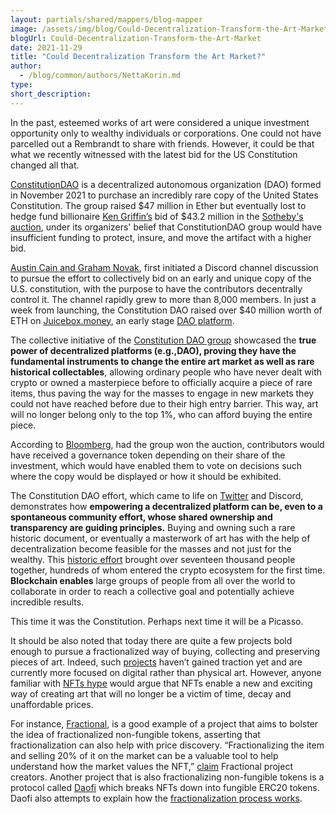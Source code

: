 ```yaml
---
layout: partials/shared/mappers/blog-mapper
image: /assets/img/blog/Could-Decentralization-Transform-the-Art-Market/bg.jpg
blogUrl: Could-Decentralization-Transform-the-Art-Market
date: 2021-11-29
title: "Could Decentralization Transform the Art Market?"
author:
  - /blog/common/authors/NettaKorin.md
type:
short_description:
---
```


In the past, esteemed works of art were considered a unique investment opportunity only to wealthy individuals or corporations. One could not have parcelled out a Rembrandt to share with friends. However, it could be that what we recently witnessed with the latest bid for the US Constitution changed all that.   

[ConstitutionDAO](https://twitter.com/ConstitutionDAO) is a decentralized autonomous organization (DAO) formed in November 2021 to purchase an incredibly rare copy of the United States Constitution. The group raised $47 million in Ether but eventually lost to hedge fund billionaire [Ken Griffin’s](https://www.washingtonpost.com/business/2021/11/19/griffin-crypto-constitution/) bid of $43.2 million in the [Sotheby's auction](https://www.sothebys.com/en/), under its organizers' belief that ConstitutionDAO group would have insufficient funding to protect, insure, and move the artifact with a higher bid. 

[Austin Cain and Graham Novak](https://techcrunch.com/2021/11/18/constitutiondaos-bold-crypto-bid-for-us-constitution-falls-short/), first initiated a Discord channel discussion to pursue the effort to collectively bid on an early and unique copy of the U.S. constitution, with the purpose to have the contributors decentrally control it. The channel rapidly grew to  more than 8,000 members. In just a week from launching, the Constitution DAO raised over $40 million worth of ETH on [Juicebox.money](https://juicebox.money/#/), an early stage [DAO platform](https://makerdao.com/en/).

The collective initiative of the [Constitution DAO group](https://twitter.com/ConstitutionDAO) showcased the **true power of decentralized platforms (e.g.,DAO), proving they have the fundamental instruments to change the entire art market as well as rare historical collectables**, allowing ordinary people who have never dealt with crypto or owned a masterpiece before to officially acquire a piece of rare items, thus paving the way for the masses to engage in new markets they could not have reached before due to their high entry barrier. This way, art will no longer belong only to the top 1%, who can afford buying the entire piece. 

According to [Bloomberg](https://www.bloomberg.com/news/articles/2021-11-19/what-will-happen-to-constitutiondao-s-40-million-after-ken-griffin-s-win), had the group won the auction, contributors would have received a governance token depending on their share of the investment, which would have enabled them to vote on decisions such where the copy would be displayed or how it should be exhibited.

The Constitution DAO effort, which came to life on [Twitter](https://twitter.com/ConstitutionDAO) and Discord, demonstrates how **empowering a decentralized platform can be, even to a spontaneous community effort, whose shared ownership and transparency are guiding principles.** Buying and owning such a rare historic document, or eventually a masterwork of art has with the help of decentralization become feasible for the masses and not just for the wealthy. This [historic effort](https://twitter.com/ConstitutionDAO/status/1461527514485035009) brought over seventeen thousand people together, hundreds of whom entered the crypto ecosystem for the first time. **Blockchain enables** large groups of people from all over the world to collaborate in order to reach a collective goal and potentially achieve incredible results. 

This time it was the Constitution.  Perhaps next time it will be a Picasso.

It should be also noted that today there are quite a few projects bold enough to pursue a fractionalized way of buying, collecting and preserving pieces of art. Indeed, such [projects](https://news.bitcoin.com/breaking-nfts-to-pieces-these-4-projects-are-fractionalizing-grimes-banksy-cryptopunk-nfts/) haven’t gained traction yet and are currently more focused on digital rather than physical art. However, anyone familiar with [NFTs hype](https://www.thisislocallondon.co.uk/news/19747837.nfts-hype/) would argue that NFTs enable a new and exciting way of creating art that will no longer be a victim of time, decay and unaffordable prices. 

For instance, [Fractional](https://fractional.art/), is a good example of a project that aims to bolster the idea of fractionalized non-fungible tokens, asserting that fractionalization can also help with price discovery. “Fractionalizing the item and selling 20% of it on the market can be a valuable tool to help understand how the market values the NFT,” [claim](https://news.bitcoin.com/breaking-nfts-to-pieces-these-4-projects-are-fractionalizing-grimes-banksy-cryptopunk-nfts/) Fractional project creators. Another project that is also fractionalizing non-fungible tokens is a protocol called [Daofi](https://daofi.org/) which breaks NFTs down into fungible ERC20 tokens. Daofi also attempts to explain how the [fractionalization process works](https://medium.com/daofi/daofis-entry-into-nfts-announcing-fraction-art-a-crowdsale-platform-for-fractionalized-nft-art-2920d6740d10).


